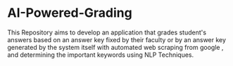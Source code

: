 # AI-Powered-Grading

This Repository aims to develop an application that grades student's answers based on an answer key fixed by their faculty or by an answer key generated 
by the system itself with automated web scraping from google , and determining the important keywords using NLP Techniques.




